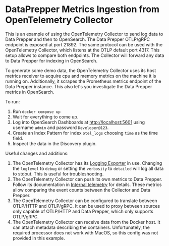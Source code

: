 # DataPrepper Metrics Ingestion from OpenTelemetry Collector

This is an example of using the OpenTelemetry Collector to send log data to Data Prepper and then to OpenSearch.
The Data Prepper OTLP/gRPC endpoint is exposed at port 21892. 
The same protocol can be used with the OpenTelemetry Collector, which listens at the OTLP default port 4317.
This setup allows to compare both endpoints.
The Collector will forward any data to Data Prepper for indexing in OpenSearch.

To generate some demo data, the OpenTelemetry Collector uses its host metrics receiver to acquire cpu and memory metrics on the machine it is running on.
Additionally, it scrapes the Prometheus metrics endpoint of the Data Prepper instance.
This also let's you investigate the Data Prepper metrics in OpenSearch.

To run:

1. Run `docker compose up`
2. Wait for everything to come up.
3. Log into OpenSearch Dashboards at <http://localhost:5601> using username `admin` and password `Developer@123`.
4. Create an Index Pattern for index `otel_logs` choosing `time` as the time field.
5. Inspect the data in the Discovery plugin.

Useful changes and additions:

1. The OpenTelemetry Collector has its [Logging Exporter](https://github.com/open-telemetry/opentelemetry-collector/blob/main/exporter/loggingexporter/README.md) in use. Changing the `loglevel` to `debug` or setting the `verbosity` to `detailed` will log all data to stdout. This is useful for troubleshooting.
2. The OpenTelemetry Collector can push its own metrics to Data Prepper. Follow its documentation in [Internal telemetry](https://opentelemetry.io/docs/collector/internal-telemetry/#use-internal-telemetry-to-monitor-the-collector) for details. These metrics allow comparing the event counts between the Collector and Data Prepper.
3. The OpenTelemetry Collector can be configured to translate between OTLP/HTTP and OTLP/gRPC. It can be used to proxy between sources only capable of OTLP/HTTP and Data Prepper, which only supports OTLP/gRPC.
4. The OpenTelemetry Collector can receive data from the Docker host. It can attach metadata describing the containers. Unfortunately, the required processor does not work with MacOS, so this config was not provided in this example.
